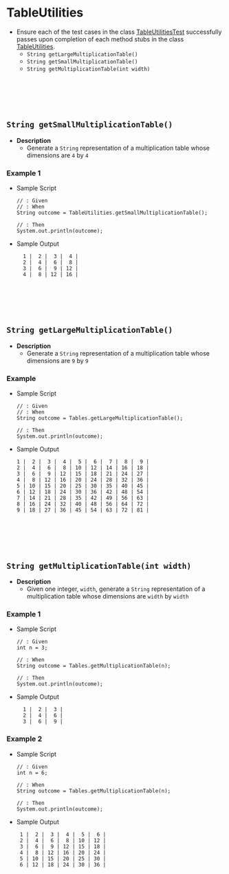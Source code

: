 # TableUtilities
* Ensure each of the test cases in the class [TableUtilitiesTest]() successfully passes upon completion of each method stubs in the class [TableUtilities]().
    * `String getLargeMultiplicationTable()`
    * `String getSmallMultiplicationTable()`
    * `String getMultiplicationTable(int width)`




    
    
    
    
    
    
    
    
    
    
    
    
    
    
    
    
    
    
    
    
    
    






<br><br><br><br>
## `String getSmallMultiplicationTable()`
* **Description**
    * Generate a `String` representation of a multiplication table whose dimensions are `4` by `4`
	
### Example 1
* Sample Script

    ```
    // : Given    
    // : When
    String outcome = TableUtilities.getSmallMultiplicationTable();
    
    // : Then
    System.out.println(outcome);
    ```



* Sample Output

    ```
      1 |  2 |  3 |  4 |
      2 |  4 |  6 |  8 |
      3 |  6 |  9 | 12 |
      4 |  8 | 12 | 16 |
    ```







    
    
    
    
    
    
    
    
    
    
    
    
    
    
    
    
    
    
    
    
    
    
    
    
    
    
    
    
    
    
    
    
    
<br><br><br><br>
## `String getLargeMultiplicationTable()`
* **Description**
    * Generate a `String` representation of a multiplication table whose dimensions are `9` by `9`

	
### Example
* Sample Script

    ```
    // : Given    
    // : When
    String outcome = Tables.getLargeMultiplicationTable();
    
    // : Then
    System.out.println(outcome);
    ```



* Sample Output

    ```
    1 |  2 |  3 |  4 |  5 |  6 |  7 |  8 |  9 |
    2 |  4 |  6 |  8 | 10 | 12 | 14 | 16 | 18 |
    3 |  6 |  9 | 12 | 15 | 18 | 21 | 24 | 27 |
    4 |  8 | 12 | 16 | 20 | 24 | 28 | 32 | 36 |
    5 | 10 | 15 | 20 | 25 | 30 | 35 | 40 | 45 |
    6 | 12 | 18 | 24 | 30 | 36 | 42 | 48 | 54 |
    7 | 14 | 21 | 28 | 35 | 42 | 49 | 56 | 63 |
    8 | 16 | 24 | 32 | 40 | 48 | 56 | 64 | 72 |
    9 | 18 | 27 | 36 | 45 | 54 | 63 | 72 | 81 |   
    ```
    
    
    
    
    
    
    
    
    
    
    
    
    
    
    
    
    
    
    
    
    
    
    
    
    
    
    
    
    
    
    
    
    
    
    
<br><br><br><br>
## `String getMultiplicationTable(int width)`
* **Description**
    * Given one integer, `width`, generate a `String` representation of a multiplication table whose dimensions are `width` by `width`

	
### Example 1
* Sample Script

    ```
    // : Given
    int n = 3;
    
    // : When
    String outcome = Tables.getMultiplicationTable(n);
    
    // : Then
    System.out.println(outcome);
    ```



* Sample Output

    ```
      1 |  2 |  3 |
      2 |  4 |  6 |
      3 |  6 |  9 |
    ```



### Example 2
* Sample Script

    ```
    // : Given
    int n = 6;
    
    // : When
    String outcome = Tables.getMultiplicationTable(n);
    
    // : Then
    System.out.println(outcome);
    ```



* Sample Output

    ```
     1 |  2 |  3 |  4 |  5 |  6 |
     2 |  4 |  6 |  8 | 10 | 12 |
     3 |  6 |  9 | 12 | 15 | 18 |
     4 |  8 | 12 | 16 | 20 | 24 |
     5 | 10 | 15 | 20 | 25 | 30 |
     6 | 12 | 18 | 24 | 30 | 36 |
    ```
